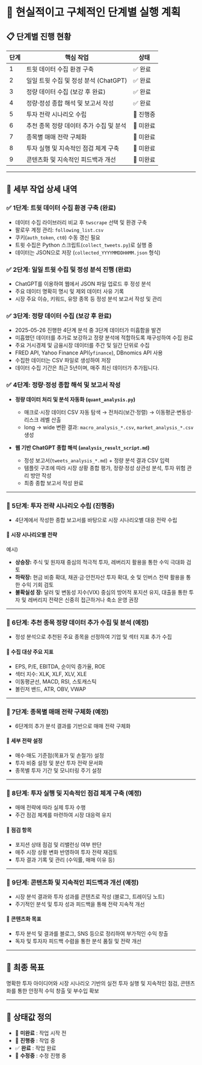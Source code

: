 # 📌 현실적이고 구체적인 단계별 실행 계획

## 📋 단계별 진행 현황

| 단계 | 핵심 작업                                      | 상태   |
| ---- | ------------------------------------------ | ---- |
| 1    | 트윗 데이터 수집 환경 구축                        | ✅ 완료 |
| 2    | 일일 트윗 수집 및 정성 분석 (ChatGPT)             | ✅ 완료 |
| 3    | 정량 데이터 수집 (보강 후 완료)                    | ✅ 완료 |
| 4    | 정량·정성 종합 해석 및 보고서 작성                 | ✅ 완료 |
| 5    | 투자 전략 시나리오 수립                            | 🔶 진행중 |
| 6    | 추천 종목 정량 데이터 추가 수집 및 분석              | 🔲 미완료 |
| 7    | 종목별 매매 전략 구체화                            | 🔲 미완료 |
| 8    | 투자 실행 및 지속적인 점검 체계 구축                  | 🔲 미완료 |
| 9    | 콘텐츠화 및 지속적인 피드백과 개선                    | 🔲 미완료 |

---

## 📖 세부 작업 상세 내역

### ✅ 1단계: 트윗 데이터 수집 환경 구축 (완료)

* 데이터 수집 라이브러리 비교 후 `twscrape` 선택 및 환경 구축
* 팔로우 계정 관리: `following_list.csv`
* 쿠키(`auth_token`, `ct0`) 수동 갱신 필요
* 트윗 수집은 Python 스크립트(`collect_tweets.py`)로 실행 중
* 데이터는 JSON으로 저장 (`collected_YYYYMMDDHHMM.json` 형식)

### ✅ 2단계: 일일 트윗 수집 및 정성 분석 진행 (완료)

* ChatGPT를 이용하여 웹에서 JSON 파일 업로드 후 정성 분석
* 주요 데이터 명확히 명시 및 제외 데이터 사유 기록
* 시장 주요 이슈, 키워드, 유망 종목 등 정성 분석 보고서 작성 및 관리

### ✅ 3단계: 정량 데이터 수집 (보강 후 완료)

* 2025-05-26 진행한 4단계 분석 중 3단계 데이터가 미흡함을 발견
* 미흡했던 데이터를 추가로 보강하고 정량 분석에 적합하도록 재구성하여 수집 완료
* 주요 거시경제 및 금융시장 데이터를 주간 및 일간 단위로 수집
* FRED API, Yahoo Finance API(`yfinance`), DBnomics API 사용
* 수집한 데이터는 CSV 파일로 생성하여 저장
* 데이터 수집 기간은 최근 5년이며, 매주 최신 데이터가 추가됩니다.

### ✅ 4단계: 정량·정성 종합 해석 및 보고서 작성

* **정량 데이터 처리 및 분석 자동화 (`quant_analysis.py`)**
  * 매크로·시장 데이터 CSV 자동 탐색 → 전처리(보간·정렬) → 이동평균·변동성·리스크 레벨 산출
  * long → wide 변환 결과: `macro_analysis_*.csv`, `market_analysis_*.csv` 생성

* **웹 기반 ChatGPT 종합 해석 (`analysis_result_script.md`)**
  * 정성 보고서(`tweets_analysis_*.md`) + 정량 분석 결과 CSV 입력
  * 템플릿 구조에 따라 시장 상황 종합 평가, 정량·정성 상관성 분석, 투자 위험 관리 방안 작성
  * 최종 종합 보고서 작성 완료

---

### 🔲 5단계: 투자 전략 시나리오 수립 (진행중)

* 4단계에서 작성한 종합 보고서를 바탕으로 시장 시나리오별 대응 전략 수립

#### 🔹 시장 시나리오별 전략

예시)
* **상승장:** 주식 및 원자재 중심의 적극적 투자, 레버리지 활용을 통한 수익 극대화 검토
* **하락장:** 현금 비중 확대, 채권·금·안전자산 투자 확대, 숏 및 인버스 전략 활용을 통한 수익 기회 검토
* **불확실성 장:** 달러 및 변동성 지수(VIX) 중심의 방어적 포지션 유지, 대출을 통한 투자 및 레버리지 전략은 신중히 접근하거나 축소 운영 권장

---

### 🔲 6단계: 추천 종목 정량 데이터 추가 수집 및 분석 (예정)

* 정성 분석으로 추천된 주요 종목을 선정하여 기업 및 섹터 지표 추가 수집

#### 🔹 수집 대상 주요 지표

* EPS, P/E, EBITDA, 순이익 증가율, ROE
* 섹터 지수: XLK, XLF, XLV, XLE
* 이동평균선, MACD, RSI, 스토캐스틱
* 볼린저 밴드, ATR, OBV, VWAP

---

### 🔲 7단계: 종목별 매매 전략 구체화 (예정)

* 6단계의 추가 분석 결과를 기반으로 매매 전략 구체화

#### 🔹 세부 전략 설정

* 매수·매도 기준점(목표가 및 손절가) 설정
* 투자 비중 설정 및 분산 투자 전략 문서화
* 종목별 투자 기간 및 모니터링 주기 설정

---

### 🔲 8단계: 투자 실행 및 지속적인 점검 체계 구축 (예정)

* 매매 전략에 따라 실제 투자 수행
* 주간 점검 체계를 마련하여 시장 대응력 유지

#### 🔹 점검 항목

* 포지션 상태 점검 및 리밸런싱 여부 판단
* 매주 시장 상황 변화 반영하여 투자 전략 재검토
* 투자 결과 기록 및 관리 (수익률, 매매 이유 등)

---

### 🔲 9단계: 콘텐츠화 및 지속적인 피드백과 개선 (예정)

* 시장 분석 결과와 투자 성과를 콘텐츠로 작성 (블로그, 트레이딩 노트)
* 주기적인 분석 및 투자 성과 피드백을 통해 전략 지속적 개선

#### 🔹 콘텐츠화 목표

* 투자 분석 및 결과를 블로그, SNS 등으로 정리하여 부가적인 수익 창출
* 독자 및 투자자 피드백 수렴을 통한 분석 품질 및 전략 개선

---

## 🎯 최종 목표

명확한 투자 아이디어와 시장 시나리오 기반의 실전 투자 실행 및 지속적인 점검, 콘텐츠화를 통한 안정적 수익 창출 및 부수입 확보

---

## 📌 상태값 정의

* 🔲 **미완료** : 작업 시작 전
* 🔶 **진행중** : 작업 중
* ✅ **완료** : 작업 완료
* 🔵 **수정중** : 수정 진행 중
